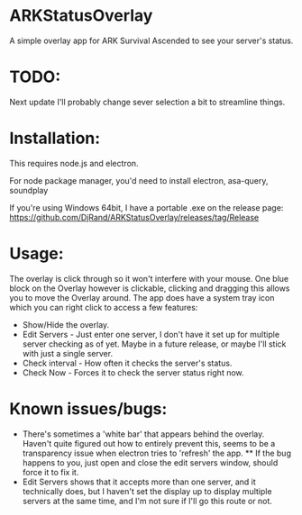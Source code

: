 # ARKStatusOverlay
 A simple overlay app for ARK Survival Ascended to see your server's status.

# TODO:
 Next update I'll probably change sever selection a bit to streamline things.

# Installation:
 This requires node.js and electron.

 For node package manager, you'd need to install electron, asa-query, soundplay
 
 If you're using Windows 64bit, I have a portable .exe on the release page: https://github.com/DjRand/ARKStatusOverlay/releases/tag/Release

# Usage:
 The overlay is click through so it won't interfere with your mouse.
 One blue block on the Overlay however is clickable, clicking and dragging this allows you to move the Overlay around.
 The app does have a system tray icon which you can right click to access a few features:
   * Show/Hide the overlay.
   * Edit Servers - Just enter one server, I don't have it set up for multiple server checking as of yet.  Maybe in a future release, or maybe I'll stick with just a single server.
   * Check interval - How often it checks the server's status.
   * Check Now - Forces it to check the server status right now.

# Known issues/bugs:
 * There's sometimes a 'white bar' that appears behind the overlay.  Haven't quite figured out how to entirely prevent this, seems to be a transparency issue when electron tries to 'refresh' the app.
   ** If the bug happens to you, just open and close the edit servers window, should force it to fix it.
 * Edit Servers shows that it accepts more than one server, and it technically does, but I haven't set the display up to display multiple servers at the same time, and I'm not sure if I'll go this route or not.
 
 
